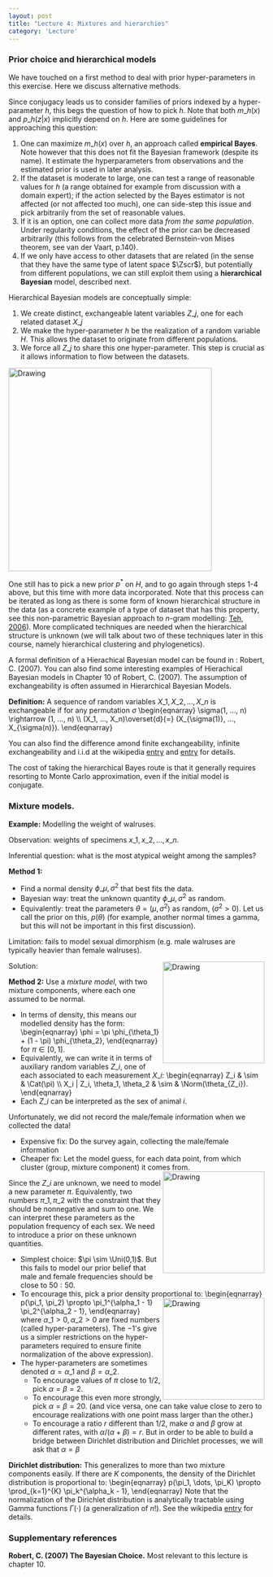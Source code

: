 ```yaml
---
layout: post
title: "Lecture 4: Mixtures and hierarchies"
category: 'Lecture'
---
```



### Prior choice and hierarchical models

We have touched on a first method to deal with prior hyper-parameters in this exercise. Here we discuss alternative methods.

Since conjugacy leads us to consider families of priors indexed by a hyper-parameter $h$, this begs the question of how to pick $h$. Note that both $m\_h(x)$ and $p\_h(z | x)$ implicitly depend on $h$. Here are some guidelines for approaching this question:

1. One can maximize $m\_h(x)$ over $h$, an approach called **empirical Bayes**. Note however that this does not fit the Bayesian framework (despite its name). It estimate the hyperparameters from observations and the estimated prior is used in later analysis. 
2. If the dataset is moderate to large, one can test a range of reasonable values for $h$ (a range obtained for example from discussion with a domain expert); if the action selected by the Bayes estimator is not affected (or not affected too much), one can side-step this issue and pick arbitrarily from the set of reasonable values.
3. If it is an option, one can collect more data *from the same population*. Under regularity conditions, the effect of the prior can be decreased arbitrarily (this follows from the celebrated Bernstein-von Mises theorem, see van der Vaart, p.140).
4. If we only have access to other datasets that are related (in the sense that they have the same type of latent space $\Zscr$), but potentially from different populations, we can still exploit them using a **hierarchical Bayesian** model, described next.

Hierarchical Bayesian models are conceptually simple: 

1. We create distinct, exchangeable latent variables $Z\_j$, one for each related dataset $X\_j$
2. We make the hyper-parameter $h$ be the realization of a random variable $H$. This allows the dataset to originate from different populations.
3. We force all $Z\_j$ to share this one hyper-parameter. This step is crucial as it allows information to flow between the datasets.

<img src="{{ site.url }}/images/hierarchical-lec3-fixedcap.png" alt="Drawing" style="width: 400px; float: center"/>

One still has to pick a new prior $p^*$ on $H$, and to go again through steps 1-4 above, but this time with more data incorporated. Note that this process can be iterated as long as there is some form of known hierarchical structure in the data (as a concrete example of a type of dataset that has this property, see this non-parametric Bayesian approach to $n$-gram modelling: [Teh, 2006](http://acl.ldc.upenn.edu/P/P06/P06-1124.pdf)). More complicated techniques are needed when the hierarchical structure is unknown (we will talk about two of these techniques later in this course, namely hierarchical clustering and phylogenetics).

A formal definition of a Hierachical Bayesian model can be found in : Robert, C. (2007). You can also find some interesting examples of Hierachical Bayesian
models in Chapter 10 of Robert, C. (2007).  The assumption of exchangeability is often assumed in Hierarchical Bayesian Models. 

**Definition:** A sequence of random variables $X\_1, X\_2,..., X\_n$ is exchangeable if for any permutation $\sigma$
\\begin{eqnarray}
\sigma(1, ..., n) \rightarrow (1, ..., n) \\\\
(X\_1, ..., X\_n)\overset{d}{=} (X\_{\sigma(1)}, ..., X\_{\sigma(n)}).
\\end{eqnarray}

You can also find the difference amond finite exchangeability, infinite exchangeability and i.i.d at the wikipedia [entry](http://en.wikipedia.org/wiki/Bayesian_hierarchical_modeling)  and [entry](http://en.wikipedia.org/wiki/Exchangeable_random_variables) for details.

The cost of taking the hierarchical Bayes route is that it generally requires resorting to Monte Carlo approximation, even if the initial model is conjugate.

### Mixture models. 

**Example:** Modelling the weight of walruses. 

Observation: weights of specimens $x\_1, x\_2, ..., x\_n$. 

Inferential question: what is the most atypical weight among the samples?

**Method 1:** 

- Find a normal density $\phi\_{\mu, \sigma^2}$ that best fits the data. 
- Bayesian way: treat the unknown quantity $\phi\_{\mu, \sigma^2}$ as random.
- Equivalently: treat the parameters $\theta = (\mu, \sigma^2)$ as random, $(\sigma^2 > 0)$. Let us call the prior on this, $p(\theta)$ (for example, another normal times a gamma, but this will not be important in this first discussion).

Limitation: fails to model sexual dimorphism (e.g. male walruses are typically heavier than female walruses). 

Solution: <img src="{{ site.url }}/images/walrus-plot-l2.png" alt="Drawing" style="width: 200px; float: right"/>

**Method 2:** Use a *mixture model*, with two mixture components, where each one assumed to be normal.

- In terms of density, this means our modelled density has the form:
\\begin{eqnarray}
\phi = \pi \phi\_{\theta\_1} + (1 - \pi) \phi\_{\theta\_2},
\\end{eqnarray}
for $\pi \in [0, 1]$.
- Equivalently, we can write it in terms of auxiliary random variables $Z\_i$, one of each  associated to each measurement $X\_i$: 
\\begin{eqnarray}
Z\_i & \sim & \Cat(\pi) \\\\
X\_i | Z\_i, \theta\_1, \theta\_2 & \sim & \Norm(\theta\_{Z\_i}).
\\end{eqnarray}
- Each $Z\_i$ can be interpreted as the sex of animal $i$.

Unfortunately, we did not record the male/female information when we collected the data!

- Expensive fix: Do the survey again, collecting the male/female information
- Cheaper fix: Let the model guess, for each data point, from which cluster (group, mixture component) it comes from. <img src="{{ site.url }}/images/directed-graph-l2.png" alt="Drawing" style="width: 200px; float: right"/>

Since the $Z\_i$ are unknown, we need to model a new parameter $\pi$. Equivalently, two numbers $\pi\_1, \pi\_2$ with the constraint that they should be nonnegative and sum to one. We can interpret these parameters as the population frequency of each sex. We need to introduce a prior on these unknown quantities.

- Simplest choice: $\pi \sim \Uni(0,1)$. But this fails to model our prior belief that male and female frequencies should be close to $50:50$.
- To encourage this, pick a prior density proportional to: <img src="{{ site.url }}/images/beta.jpg" alt="Drawing" style="width: 200px; float: right"/>
\\begin{eqnarray}
p(\pi\_1, \pi\_2) \propto \pi\_1^{\alpha\_1 - 1} \pi\_2^{\alpha\_2 - 1},
\\end{eqnarray}  
where $\alpha\_1 > 0, \alpha\_2 > 0$ are fixed numbers (called hyper-parameters). The $-1$'s give us a simpler restrictions on the hyper-parameters required to ensure finite normalization of the above expression). 
- The hyper-parameters are sometimes denoted $\alpha = \alpha\_1$ and $\beta = \alpha\_2$. 
  - To encourage values of $\pi$ close to $1/2$, pick $\alpha = \beta = 2$. 
  - To encourage this even more strongly, pick $\alpha = \beta = 20$. (and vice versa, one can take value close to zero to encourage realizations with one point mass larger than the other.)
  - To encourage a ratio $r$ different than $1/2$, make $\alpha$ and $\beta$ grow at different rates, with $\alpha/(\alpha+\beta) = r$. But in order to be able to build a bridge between Dirichlet distribution and Dirichlet processes, we will ask that $\alpha = \beta$ 

**Dirichlet distribution:** This generalizes to more than two mixture components easily. If there are $K$ components, the density of the Dirichlet distribution is proportional to:
\\begin{eqnarray}
p(\pi\_1, \dots, \pi\_K) \propto \prod\_{k=1}^{K} \pi\_k^{\alpha\_k - 1},
\\end{eqnarray} 
Note that the normalization of the Dirichlet distribution is analytically tractable using Gamma functions $\Gamma(\cdot)$ (a generalization of $n!$). See the wikipedia [entry](http://en.wikipedia.org/wiki/Dirichlet_distribution) for details.

### Supplementary references

**Robert, C. (2007) The Bayesian Choice.** Most relevant to this lecture is chapter 10.

<!-- ### Second example: aspirin clinical trial

- http://jackman.stanford.edu/classes/350C/07/randomeffects.pdf

OR: 
http://www.hockey-reference.com/leagues/NHL_2014_goalies.html

http://www.stat.cmu.edu/~acthomas/724/Efron-Morris.pdf

- trick to initialize deterministic models -->
